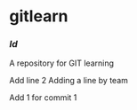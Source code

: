 # gitlearn
### $Id$

A repository for GIT learning

Add line 2
Adding a line by team

Add 1 for commit 1


